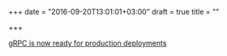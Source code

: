+++
date = "2016-09-20T13:01:01+03:00"
draft = true
title = ""

+++

<p><a href="http://www.grpc.io/blog/gablogpost">gRPC is now ready for production deployments </a></p>
